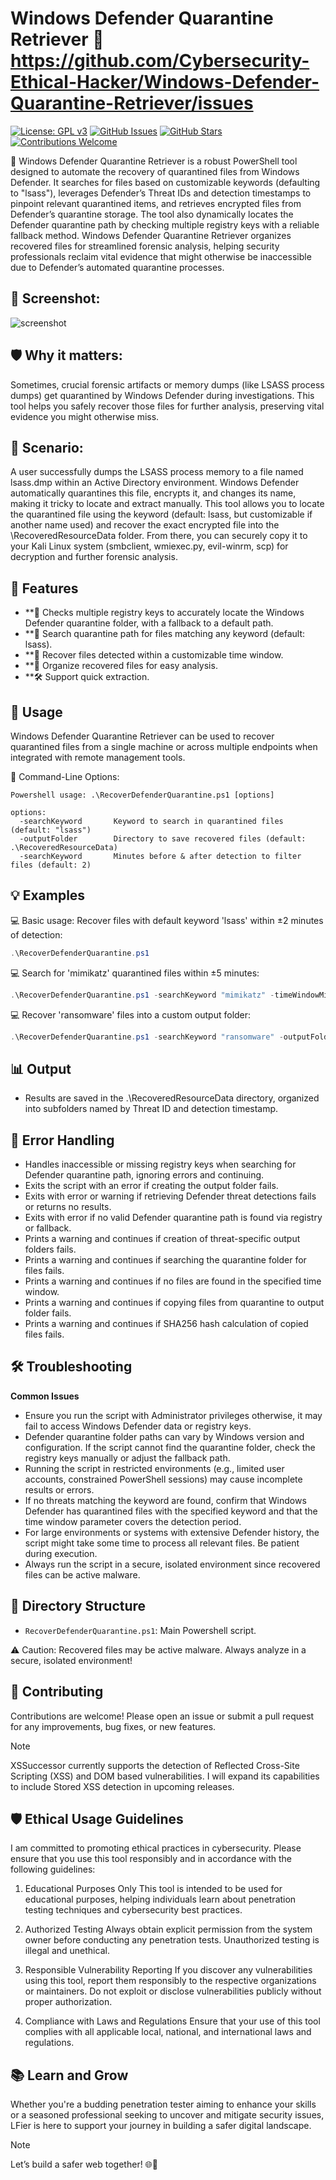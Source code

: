 # Windows Defender Quarantine Retriever 🔐https://github.com/Cybersecurity-Ethical-Hacker/Windows-Defender-Quarantine-Retriever/issues

[![License: GPL v3](https://img.shields.io/badge/License-GPLv3-blue.svg)](https://www.gnu.org/licenses/gpl-3.0)
[![GitHub Issues](https://img.shields.io/github/issues/Cybersecurity-Ethical-Hacker/Windows-Defender-Quarantine-Retriever.svg)](https://github.com/Cybersecurity-Ethical-Hacker/Windows-Defender-Quarantine-Retriever/issues)
[![GitHub Stars](https://img.shields.io/github/stars/Cybersecurity-Ethical-Hacker/Windows-Defender-Quarantine-Retriever.svg)](https://github.com/Cybersecurity-Ethical-Hacker/Windows-Defender-Quarantine-Retriever/stargazers)
[![Contributions Welcome](https://img.shields.io/badge/Contributions-Welcome-brightgreen.svg)](CONTRIBUTING.md)

🔐 Windows Defender Quarantine Retriever is a robust PowerShell tool designed to automate the recovery of quarantined files from Windows Defender. It searches for files based on customizable keywords (defaulting to "lsass"), leverages Defender’s Threat IDs and detection timestamps to pinpoint relevant quarantined items, and retrieves encrypted files from Defender’s quarantine storage. The tool also dynamically locates the Defender quarantine path by checking multiple registry keys with a reliable fallback method. Windows Defender Quarantine Retriever organizes recovered files for streamlined forensic analysis, helping security professionals reclaim vital evidence that might otherwise be inaccessible due to Defender’s automated quarantine processes.

## 📸 Screenshot:
![screenshot](https://github.com/user-attachments/assets/8534d824-4b9f-4b1f-aa61-004a9bb33ede)

## 🛡️ Why it matters:
Sometimes, crucial forensic artifacts or memory dumps (like LSASS process dumps) get quarantined by Windows Defender during investigations. 
This tool helps you safely recover those files for further analysis, preserving vital evidence you might otherwise miss.

## 🚨 Scenario:
A user successfully dumps the LSASS process memory to a file named lsass.dmp within an Active Directory environment. 
Windows Defender automatically quarantines this file, encrypts it, and changes its name, making it tricky to locate and extract manually. 
This tool allows you to locate the quarantined file using the keyword (default: lsass, but customizable if another name used) and recover the exact encrypted file into the \RecoveredResourceData folder. 
From there, you can securely copy it to your Kali Linux system (smbclient, wmiexec.py, evil-winrm, scp) for decryption and further forensic analysis. 

## 🌟 Features

- **🔑 Checks multiple registry keys to accurately locate the Windows Defender quarantine folder, with a fallback to a default path.
- **🔎 Search quarantine path for files matching any keyword (default: lsass).
- **💾 Recover files detected within a customizable time window.
- **📂 Organize recovered files for easy analysis.
- **🛠️ Support quick extraction.

## 🚀 Usage
Windows Defender Quarantine Retriever can be used to recover quarantined files from a single machine or across multiple endpoints when integrated with remote management tools.

📍 Command-Line Options:
```
Powershell usage: .\RecoverDefenderQuarantine.ps1 [options]

options:
  -searchKeyword       Keyword to search in quarantined files (default: "lsass")
  -outputFolder        Directory to save recovered files (default: .\RecoveredResourceData)
  -searchKeyword       Minutes before & after detection to filter files (default: 2)
```

## 💡 Examples
💻 Basic usage: Recover files with default keyword 'lsass' within ±2 minutes of detection:
```powershell
.\RecoverDefenderQuarantine.ps1
```
💻 Search for 'mimikatz' quarantined files within ±5 minutes:
```powershell
.\RecoverDefenderQuarantine.ps1 -searchKeyword "mimikatz" -timeWindowMinutes 5
```
💻 Recover 'ransomware' files into a custom output folder:
```powershell
.\RecoverDefenderQuarantine.ps1 -searchKeyword "ransomware" -outputFolder "C:\Forensics\RecoveredQuarantine"
```


## 📊 Output
- Results are saved in the .\RecoveredResourceData directory, organized into subfolders named by Threat ID and detection timestamp.

## 🐛 Error Handling
- Handles inaccessible or missing registry keys when searching for Defender quarantine path, ignoring errors and continuing.
- Exits the script with an error if creating the output folder fails.
- Exits with error or warning if retrieving Defender threat detections fails or returns no results.
- Exits with error if no valid Defender quarantine path is found via registry or fallback.
- Prints a warning and continues if creation of threat-specific output folders fails.
- Prints a warning and continues if searching the quarantine folder for files fails.
- Prints a warning and continues if no files are found in the specified time window.
- Prints a warning and continues if copying files from quarantine to output folder fails.
- Prints a warning and continues if SHA256 hash calculation of copied files fails.


## 🛠️ Troubleshooting

**Common Issues**

- Ensure you run the script with Administrator privileges otherwise, it may fail to access Windows Defender data or registry keys.
- Defender quarantine folder paths can vary by Windows version and configuration. If the script cannot find the quarantine folder, check the registry keys manually or adjust the fallback path.
- Running the script in restricted environments (e.g., limited user accounts, constrained PowerShell sessions) may cause incomplete results or errors.
- If no threats matching the keyword are found, confirm that Windows Defender has quarantined files with the specified keyword and that the time window parameter covers the detection period.
- For large environments or systems with extensive Defender history, the script might take some time to process all relevant files. Be patient during execution.
- Always run the script in a secure, isolated environment since recovered files can be active malware.


## 📂 Directory Structure
- `RecoverDefenderQuarantine.ps1`: Main Powershell script.

⚠️ Caution: Recovered files may be active malware. Always analyze in a secure, isolated environment!

## 🤝 Contributing
Contributions are welcome! Please open an issue or submit a pull request for any improvements, bug fixes, or new features.

> [!NOTE]
> XSSuccessor currently supports the detection of Reflected Cross-Site Scripting (XSS) and DOM based vulnerabilities. I will expand its capabilities to include Stored XSS detection in upcoming releases. 

## 🛡️ Ethical Usage Guidelines
I am committed to promoting ethical practices in cybersecurity. Please ensure that you use this tool responsibly and in accordance with the following guidelines:

1. Educational Purposes Only
This tool is intended to be used for educational purposes, helping individuals learn about penetration testing techniques and cybersecurity best practices.

2. Authorized Testing
Always obtain explicit permission from the system owner before conducting any penetration tests. Unauthorized testing is illegal and unethical.

3. Responsible Vulnerability Reporting
If you discover any vulnerabilities using this tool, report them responsibly to the respective organizations or maintainers. Do not exploit or disclose vulnerabilities publicly without proper authorization.

4. Compliance with Laws and Regulations
Ensure that your use of this tool complies with all applicable local, national, and international laws and regulations.

## 📚 Learn and Grow
Whether you're a budding penetration tester aiming to enhance your skills or a seasoned professional seeking to uncover and mitigate security issues, LFier is here to support your journey in building a safer digital landscape.

> [!NOTE]
> Let’s build a safer web together! 🌐🔐
